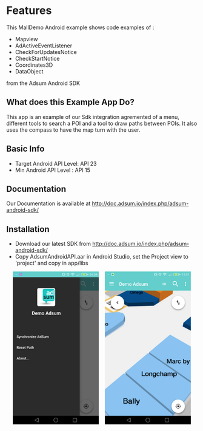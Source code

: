 # Features 

This MallDemo Android example shows code examples of :

- Mapview
- AdActiveEventListener
- CheckForUpdatesNotice
- CheckStartNotice
- Coordinates3D
- DataObject

from the Adsum Android SDK

## What does this Example App Do?

This app is an example of our Sdk integration agremented of a menu, different tools to search a POI and a tool to draw paths between POIs.
It also uses the compass to have the map turn with the user.

## Basic Info

- Target Android API Level: API 23
- Min Android API Level : API 15

## Documentation

Our Documentation is available at http://doc.adsum.io/index.php/adsum-android-sdk/

## Installation

* Download our latest SDK from http://doc.adsum.io/index.php/adsum-android-sdk/
* Copy AdsumAndroidAPI.aar in Android Studio, set the Project view to 'project' and copy in app/libs

<div align="center">
        <img width="45%" src="/screenshot1.png" alt="Map screen" title="Map screen"</img>
        <img height="0" width="8px">
        <img width="45%" src="/screenshot2.png" alt="List screen" title="List screen"></img>
</div>
